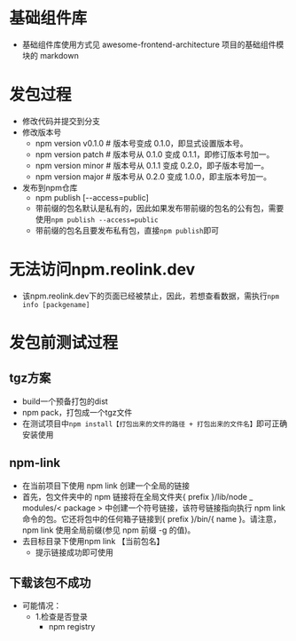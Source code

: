 # 基础组件库
 - 基础组件库使用方式见 awesome-frontend-architecture 项目的基础组件模块的 markdown


# 发包过程
- 修改代码并提交到分支
- 修改版本号
  - npm version v0.1.0      # 版本号变成 0.1.0，即显式设置版本号。
  - npm version patch       # 版本号从 0.1.0 变成 0.1.1，即修订版本号加一。
  - npm version minor       # 版本号从 0.1.1 变成 0.2.0，即子版本号加一。
  - npm version major       # 版本号从 0.2.0 变成 1.0.0，即主版本号加一。
- 发布到npm仓库
  - npm publish [--access=public]
  - 带前缀的包名默认是私有的，因此如果发布带前缀的包名的公有包，需要使用`npm publish --access=public`
  - 带前缀的包名且要发布私有包，直接`npm publish`即可

# 无法访问npm.reolink.dev
- 该npm.reolink.dev下的页面已经被禁止，因此，若想查看数据，需执行`npm info [packgename]`
# 发包前测试过程
## tgz方案
- build一个预备打包的dist
- npm pack，打包成一个tgz文件
- 在测试项目中`npm install【打包出来的文件的路径 + 打包出来的文件名】`即可正确安装使用
## npm-link
- 在当前项目下使用 npm link 创建一个全局的链接
 - 首先，包文件夹中的 npm 链接将在全局文件夹{ prefix }/lib/node _ modules/< package > 中创建一个符号链接，该符号链接指向执行 npm link 命令的包。它还将包中的任何箱子链接到{ prefix }/bin/{ name }。请注意，npm link 使用全局前缀(参见 npm 前缀 -g 的值)。
- 去目标目录下使用npm link 【当前包名】
  - 提示链接成功即可使用

## 下载该包不成功
- 可能情况：
  - 1.检查是否登录
    - npm registry

